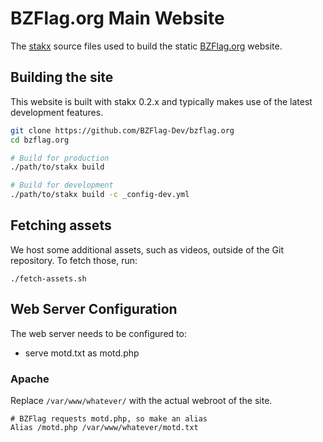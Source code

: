 # BZFlag.org Main Website

The [stakx](https://github.com/stakx-io/stakx) source files used to build the static [BZFlag.org](https://www.bzflag.org/) website.

## Building the site

This website is built with stakx 0.2.x and typically makes use of the latest development features.

```bash
git clone https://github.com/BZFlag-Dev/bzflag.org
cd bzflag.org

# Build for production
./path/to/stakx build

# Build for development
./path/to/stakx build -c _config-dev.yml
```

## Fetching assets

We host some additional assets, such as videos, outside of the Git repository. To fetch those, run:
```
./fetch-assets.sh
```

## Web Server Configuration

The web server needs to be configured to:

- serve motd.txt as motd.php

### Apache

Replace `/var/www/whatever/` with the actual webroot of the site.

```
# BZFlag requests motd.php, so make an alias
Alias /motd.php /var/www/whatever/motd.txt
```
